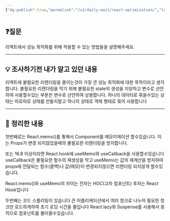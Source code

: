 ```yaml
---
{"dg-publish":true,"permalink":"/v2/daily-mail/react-optimization/","tags":["매일메일","React","Memoization"]}
---
```


## ❓질문

리액트에서 성능 최적화를 위해 적용할 수 있는 방법들을 설명해주세요.

---
## 💡 조사하기전 내가 알고 있던 내용

리액트에 불필요한 리렌더링을 줄이는것이 가장 큰 성능 최적화에 대한 목적이라고 생각합니다.
불필요한 리렌더링을 막기 위해 불필요한 state의 생성을 지양하고 변수로 선언하여 사용할수있는 부분은 변수로 선언하여 상용합니다.
하나의 데이터로 묶을수있는 상태는 따로따로 상태를 만들지말고 하나의 상태로 객체 형태로 묶어 사용합니다

---
## 🏫 정리한 내용

첫번째로는 React.memo()를 통해서 Component를 메모이제이션 할수있습니다. 이는 Props가 변경 되지않았을때의 불필요한 리렌더링을 방지합니다.

또는 16.8 이상이라면 React.hook에 useMemo와 useCallback을 사용할수있습니다
useCallback은 불필요한 함수의 재생성을 막고 useMemo는 값의 재계산을 방지하여
props에 전달되는 함수(콜백)나 값(메모)이 변경되지않으면 리렌더링 되지않게 할수있습니다.

React.memo()와 useMemo의 차이는 전자는 HOC(고차 컴포넌트) 후자는 React Hook입니다

두번째는 코드 스플리팅이 있습니다 큰 어플리케이션에서 여러 청크로 나누어 필요한 청크만 로드하게하여 초기 로딩 시간을 줄입니다 React.lazy와 Suspense를 사용해서 동적으로 컴포넌트를 불러올수있습니다.